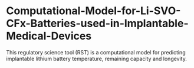 # Computational-Model-for-Li-SVO-CFx-Batteries-used-in-Implantable-Medical-Devices
This regulatory science tool (RST) is a computational model for predicting implantable lithium battery temperature, remaining capacity and longevity.

